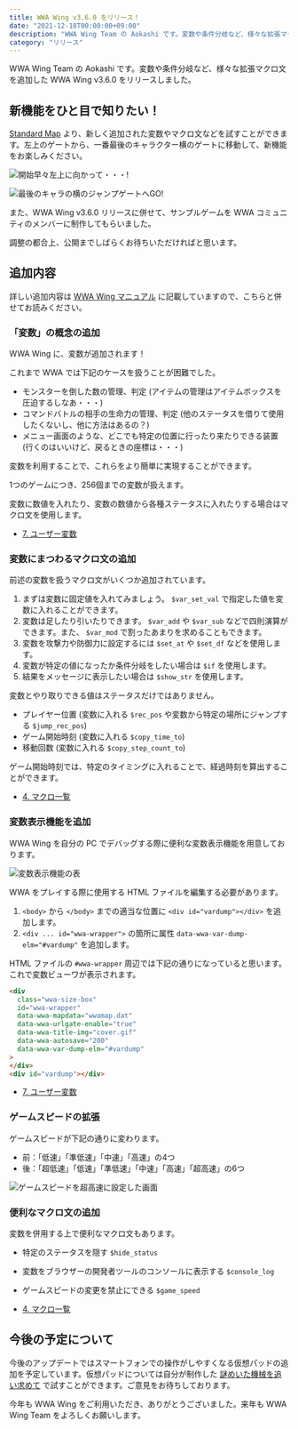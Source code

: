 ```yaml
---
title: WWA Wing v3.6.0 をリリース！
date: "2021-12-18T00:00:00+09:00"
description: "WWA Wing Team の Aokashi です。変数や条件分岐など、様々な拡張マクロ文を追加した WWA Wing v3.6.0 をリリースしました。"
category: "リリース"
---
```


WWA Wing Team の Aokashi です。変数や条件分岐など、様々な拡張マクロ文を追加した WWA Wing v3.6.0 をリリースしました。

## 新機能をひと目で知りたい！
[Standard Map](https://wwawing.com/wing/wwamap.html) より、新しく追加された変数やマクロ文などを試すことができます。左上のゲートから、一番最後のキャラクター横のゲートに移動して、新機能をお楽しみください。

![開始早々左上に向かって・・・!](standard_map_go_for_area_jumpgate.png)

![最後のキャラの横のジャンプゲートへGO!](standard_map_jumpgate_to_xe.png)

また、WWA Wing v3.6.0 リリースに併せて、サンプルゲームを WWA コミュニティのメンバーに制作してもらいました。

調整の都合上、公開までしばらくお待ちいただければと思います。

## 追加内容
詳しい追加内容は [WWA Wing マニュアル](https://wwawing.notion.site/wwawing/WWA-Wing-1fca5acaf51a4df38b953c478c8b9a5e) に記載していますので、こちらと併せてお読みください。

### 「変数」の概念の追加
WWA Wing に、変数が追加されます！

これまで WWA では下記のケースを扱うことが困難でした。

- モンスターを倒した数の管理、判定 (アイテムの管理はアイテムボックスを圧迫するしなあ・・・)
- コマンドバトルの相手の生命力の管理、判定 (他のステータスを借りて使用したくないし、他に方法はあるの？)
- メニュー画面のような、どこでも特定の位置に行ったり来たりできる装置 (行くのはいいけど、戻るときの座標は・・・)

変数を利用することで、これらをより簡単に実現することができます。

1つのゲームにつき、256個までの変数が扱えます。

変数に数値を入れたり、変数の数値から各種ステータスに入れたりする場合はマクロ文を使用します。

- [7. ユーザー変数](https://wwawing.notion.site/7-5a4b3d475684414683242ded9fd57694)

### 変数にまつわるマクロ文の追加
前述の変数を扱うマクロ文がいくつか追加されています。

1. まずは変数に固定値を入れてみましょう。 `$var_set_val` で指定した値を変数に入れることができます。
2. 変数は足したり引いたりできます。 `$var_add` や `$var_sub` などで四則演算ができます。また、 `$var_mod` で割ったあまりを求めることもできます。
3. 変数を攻撃力や防御力に設定するには `$set_at` や `$set_df` などを使用します。
4. 変数が特定の値になったか条件分岐をしたい場合は `$if` を使用します。
5. 結果をメッセージに表示したい場合は `$show_str` を使用します。

変数とやり取りできる値はステータスだけではありません。

- プレイヤー位置 (変数に入れる `$rec_pos` や変数から特定の場所にジャンプする `$jump_rec_pos`)
- ゲーム開始時刻 (変数に入れる `$copy_time_to`)
- 移動回数 (変数に入れる `$copy_step_count_to`)

ゲーム開始時刻では、特定のタイミングに入れることで、経過時刻を算出することができます。

- [4. マクロ一覧](https://wwawing.notion.site/eaaeb453a5054474aaecf34e4d66b534?v=6339f153810040f4877101ed6d3cd04f)

### 変数表示機能を追加
WWA Wing を自分の PC でデバッグする際に便利な変数表示機能を用意しております。

![変数表示機能の表](wwa_wing_variable_map.png)

WWA をプレイする際に使用する HTML ファイルを編集する必要があります。

1. `<body>` から `</body>` までの適当な位置に `<div id="vardump"></div>` を追加します。
2. `<div ... id="wwa-wrapper">` の箇所に属性 `data-wwa-var-dump-elm="#vardump"` を追加します。

HTML ファイルの `#wwa-wrapper` 周辺では下記の通りになっていると思います。これで変数ビューワが表示されます。

```html
<div
  class="wwa-size-box"
  id="wwa-wrapper"
  data-wwa-mapdata="wwamap.dat"
  data-wwa-urlgate-enable="true"
  data-wwa-title-img="cover.gif"
  data-wwa-autosave="200"
  data-wwa-var-dump-elm="#vardump"
>
</div>
<div id="vardump"></div>
```

- [7. ユーザー変数](https://wwawing.notion.site/7-5a4b3d475684414683242ded9fd57694)

### ゲームスピードの拡張
ゲームスピードが下記の通りに変わります。

- 前：「低速」「準低速」「中速」「高速」の4つ
- 後：「超低速」「低速」「準低速」「中速」「高速」「超高速」の6つ

![ゲームスピードを超高速に設定した画面](standard_map_set_high_speeeeed.png)

### 便利なマクロ文の追加
変数を併用する上で便利なマクロ文もあります。

- 特定のステータスを隠す `$hide_status`
- 変数をブラウザーの開発者ツールのコンソールに表示する `$console_log`
- ゲームスピードの変更を禁止にできる `$game_speed`

- [4. マクロ一覧](https://wwawing.notion.site/eaaeb453a5054474aaecf34e4d66b534?v=6339f153810040f4877101ed6d3cd04f)

## 今後の予定について
今後のアップデートではスマートフォンでの操作がしやすくなる仮想パッドの追加を予定しています。仮想パッドについては自分が制作した [謎めいた機械を追い求めて](https://www.aokashi.net/wwa/strange_machine/) で試すことができます。ご意見をお待ちしております。

今年も WWA Wing をご利用いただき、ありがとうございました。来年も WWA Wing Team をよろしくお願いします。

